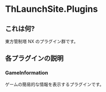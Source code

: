 # ThLaunchSite.Plugins
## これは何?
東方管制塔 NX のプラグイン群です。
## 各プラグインの説明
### GameInformation
ゲームの簡易的な情報を表示するプラグインです。
